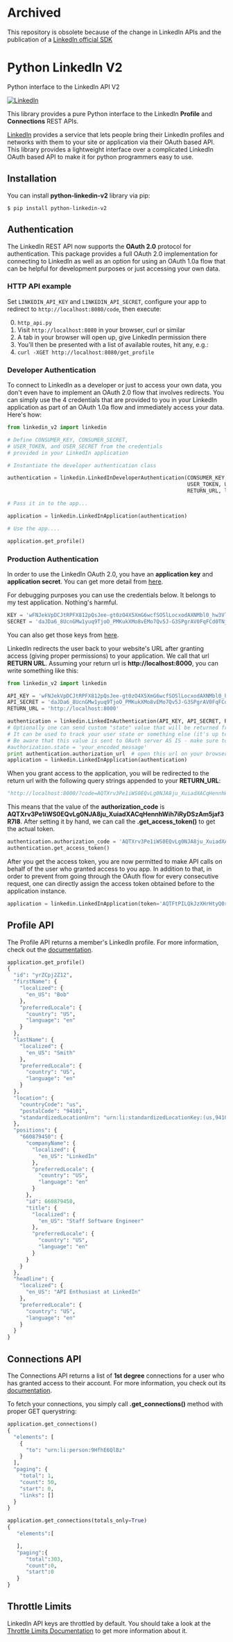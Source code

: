 # Archived
 
This repository is obsolete because of the change in LinkedIn APIs and the publication of a [LinkedIn official SDK](https://github.com/linkedin-developers/linkedin-api-python-client)

# Python LinkedIn V2

Python interface to the LinkedIn API V2

[![LinkedIn](https://encrypted-tbn0.gstatic.com/images?q=tbn:ANd9GcRqi-foxSAvvgys60fsWa8k5ZXPtG5smzSXF5oBo3g9c1uxPEUOaw)](http://developer.linkedin.com)

This library provides a pure Python interface to the LinkedIn **Profile** and **Connections** REST APIs.

[LinkedIn](http://developer.linkedin.com) provides a service that lets people bring their LinkedIn profiles and networks with them to your site or application via their OAuth based API. This library provides a lightweight interface over a complicated LinkedIn OAuth based API to make it for python programmers easy to use.

## Installation

You can install **python-linkedin-v2** library via pip:

    $ pip install python-linkedin-v2

## Authentication

The LinkedIn REST API now supports the **OAuth 2.0** protocol for authentication. This package provides a full OAuth 2.0 implementation for connecting to LinkedIn as well as an option for using an OAuth 1.0a flow that can be helpful for development purposes or just accessing your own data.

### HTTP API example

Set `LINKEDIN_API_KEY` and `LINKEDIN_API_SECRET`, configure your app to redirect to `http://localhost:8080/code`, then execute:

  0. `http_api.py`
  1. Visit `http://localhost:8080` in your browser, curl or similar
  2. A tab in your browser will open up, give LinkedIn permission there
  3. You'll then be presented with a list of available routes, hit any, e.g.:
  4. `curl -XGET http://localhost:8080/get_profile`

### Developer Authentication

To connect to LinkedIn as a developer or just to access your own data, you don't even have to implement an OAuth 2.0 flow that involves redirects. You can simply use the 4 credentials that are provided to you in your LinkedIn application as part of an OAuth 1.0a flow and immediately access your data. Here's how:

```python
from linkedin_v2 import linkedin

# Define CONSUMER_KEY, CONSUMER_SECRET,  
# USER_TOKEN, and USER_SECRET from the credentials 
# provided in your LinkedIn application

# Instantiate the developer authentication class

authentication = linkedin.LinkedInDeveloperAuthentication(CONSUMER_KEY, CONSUMER_SECRET, 
                                                          USER_TOKEN, USER_SECRET, 
                                                          RETURN_URL, linkedin.PERMISSIONS.enums.values())

# Pass it in to the app...

application = linkedin.LinkedInApplication(authentication)

# Use the app....

application.get_profile()
```


### Production Authentication
In order to use the LinkedIn OAuth 2.0, you have an **application key** and **application secret**. You can get more detail from [here](http://developers.linkedin.com/documents/authentication).

For debugging purposes you can use the credentials below. It belongs to my test application. Nothing's harmful.

```python
KEY = 'wFNJekVpDCJtRPFX812pQsJee-gt0zO4X5XmG6wcfSOSlLocxodAXNMbl0_hw3Vl'
SECRET = 'daJDa6_8UcnGMw1yuq9TjoO_PMKukXMo8vEMo7Qv5J-G3SPgrAV0FqFCd0TNjQyG'
```
You can also get those keys from [here](http://developer.linkedin.com/rest).

LinkedIn redirects the user back to your website's URL after granting access (giving proper permissions) to your application. We call that url **RETURN URL**. Assuming your return url is **http://localhost:8000**, you can write something like this:

```python
from linkedin_v2 import linkedin

API_KEY = 'wFNJekVpDCJtRPFX812pQsJee-gt0zO4X5XmG6wcfSOSlLocxodAXNMbl0_hw3Vl'
API_SECRET = 'daJDa6_8UcnGMw1yuq9TjoO_PMKukXMo8vEMo7Qv5J-G3SPgrAV0FqFCd0TNjQyG'
RETURN_URL = 'http://localhost:8000'

authentication = linkedin.LinkedInAuthentication(API_KEY, API_SECRET, RETURN_URL, linkedin.PERMISSIONS.enums.values())
# Optionally one can send custom "state" value that will be returned from OAuth server
# It can be used to track your user state or something else (it's up to you)
# Be aware that this value is sent to OAuth server AS IS - make sure to encode or hash it
#authorization.state = 'your_encoded_message'
print authentication.authorization_url  # open this url on your browser
application = linkedin.LinkedInApplication(authentication)
```
When you grant access to the application, you will be redirected to the return url with the following query strings appended to your **RETURN_URL**:

```python
"http://localhost:8000/?code=AQTXrv3Pe1iWS0EQvLg0NJA8ju_XuiadXACqHennhWih7iRyDSzAm5jaf3R7I8&state=ea34a04b91c72863c82878d2b8f1836c"
```

This means that the value of the **authorization_code** is **AQTXrv3Pe1iWS0EQvLg0NJA8ju_XuiadXACqHennhWih7iRyDSzAm5jaf3R7I8**. After setting it by hand, we can call the **.get_access_token()** to get the actual token.

```python
authentication.authorization_code = 'AQTXrv3Pe1iWS0EQvLg0NJA8ju_XuiadXACqHennhWih7iRyDSzAm5jaf3R7I8'
authentication.get_access_token()
```

After you get the access token, you are now permitted to make API calls on behalf of the user who granted access to you app. In addition to that, in order to prevent from going through the OAuth flow for every consecutive request,
one can directly assign the access token obtained before to the application instance.

```python
application = linkedin.LinkedInApplication(token='AQTFtPILQkJzXHrHtyQ0rjLe3W0I')
```

## Profile API
The Profile API returns a member's LinkedIn profile. For more information, check out the [documentation](http://developers.linkedin.com/documents/profile-api).

```python
application.get_profile()
{
  "id": "yrZCpj2Z12",
  "firstName": {
    "localized": {
      "en_US": "Bob"
    },
    "preferredLocale": {
      "country": "US",
      "language": "en"
    }
  },
  "lastName": {
    "localized": {
      "en_US": "Smith"
    },
    "preferredLocale": {
      "country": "US",
      "language": "en"
    }
  },
  "location": {
    "countryCode": "us",
    "postalCode": "94101",
    "standardizedLocationUrn": "urn:li:standardizedLocationKey:(us,94101)"
  },
  "positions": {
    "660879450": {
      "companyName": {
        "localized": {
          "en_US": "LinkedIn"
        },
        "preferredLocale": {
          "country": "US",
          "language": "en"
        }
      },
      "id": 660879450,
      "title": {
        "localized": {
          "en_US": "Staff Software Engineer"
        },
        "preferredLocale": {
          "country": "US",
          "language": "en"
        }
      }
    }
  },
  "headline": {
    "localized": {
      "en_US": "API Enthusiast at LinkedIn"
    },
    "preferredLocale": {
      "country": "US",
      "language": "en"
    }
  }
}
```

## Connections API
The Connections API returns a list of **1st degree** connections for a user who has granted access to their account. For more information, you check out its [documentation](http://developers.linkedin.com/documents/connections-api).

To fetch your connections, you simply call **.get_connections()** method with proper GET querystring:

```python
application.get_connections()
{
  "elements": [
    {
      "to": "urn:li:person:9HfhE6QlBz"
    }
  ],
  "paging": {
    "total": 1,
    "count": 50,
    "start": 0,
    "links": []
  }
}

application.get_connections(totals_only=True)
{
   "elements":[

   ],
   "paging":{
      "total":303,
      "count":0,
      "start":0
   }
}
```

## Throttle Limits

LinkedIn API keys are throttled by default. You should take a look at the [Throttle Limits Documentation](http://developer.linkedin.com/documents/throttle-limits) to get more information about it.
